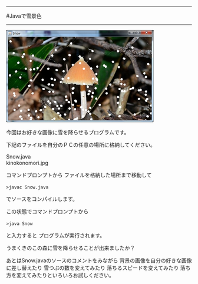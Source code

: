***
#Javaで雪景色
***

![サンプルイメージ](https://github.com/miyake-yasunaga/JAVA_SNOW/blob/master/images/Snow-1.jpg)

今回はお好きな画像に雪を降らせるプログラムです。

下記のファイルを自分のＰＣの任意の場所に格納してください。

 Snow.java  
 kinokonomori.jpg  

コマンドプロンプトから
ファイルを格納した場所まで移動して

```>javac Snow.java```

でソースをコンパイルします。

この状態でコマンドプロンプトから

```>java Snow```

と入力すると
プログラムが実行されます。

うまくきのこの森に雪を降らせることが出来ましたか？

あとはSnow.javaのソースのコメントをみながら
背景の画像を自分の好きな画像に差し替えたり
雪つぶの数を変えてみたり
落ちるスピードを変えてみたり
落ち方を変えてみたりといろいろお試しください。

